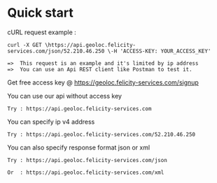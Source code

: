 # Quick start

cURL request example :
  
    curl -X GET \https://api.geoloc.felicity-services.com/json/52.210.46.250 \-H 'ACCESS-KEY: YOUR_ACCESS_KEY'
    
    =>  This request is an example and it's limited by ip address
    =>  You can use an Api REST client like Postman to test it.

Get free access key @ https://geoloc.felicity-services.com/signup

You can use our api without access key

    Try : https://api.geoloc.felicity-services.com 
    
You can specify ip v4 address 

    Try : https://api.geoloc.felicity-services.com/52.210.46.250
    
You can also specify response format json or xml

    Try : https://api.geoloc.felicity-services.com/json
    
    Or  : https://api.geoloc.felicity-services.com/xml
          
 
